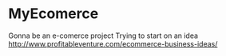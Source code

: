 # MyEcomerce
Gonna be an e-comerce project
Trying to start on an idea http://www.profitableventure.com/ecommerce-business-ideas/
